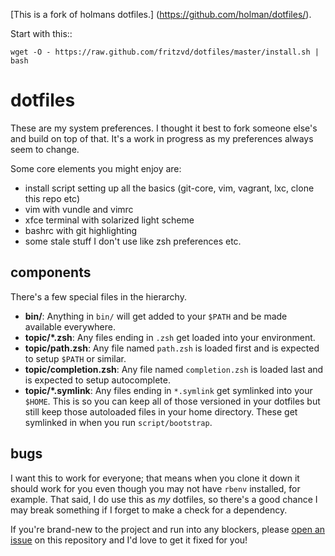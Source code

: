 
[This is a fork of holmans dotfiles.] (https://github.com/holman/dotfiles/).

Start with this::
	
	wget -O - https://raw.github.com/fritzvd/dotfiles/master/install.sh | bash

dotfiles
=======

These are my system preferences. I thought it best to fork someone else's and build on top of that. It's a work in progress as my preferences always seem to change.

Some core elements you might enjoy are:
 
  * install script setting up all the basics (git-core, vim, vagrant, lxc, clone this repo etc)
  * vim with vundle and vimrc
  * xfce terminal with solarized light scheme
  * bashrc with git highlighting
  * some stale stuff I don't use like zsh preferences etc.
  

## components

There's a few special files in the hierarchy.

- **bin/**: Anything in `bin/` will get added to your `$PATH` and be made
  available everywhere.
- **topic/\*.zsh**: Any files ending in `.zsh` get loaded into your
  environment.
- **topic/path.zsh**: Any file named `path.zsh` is loaded first and is
  expected to setup `$PATH` or similar.
- **topic/completion.zsh**: Any file named `completion.zsh` is loaded
  last and is expected to setup autocomplete.
- **topic/\*.symlink**: Any files ending in `*.symlink` get symlinked into
  your `$HOME`. This is so you can keep all of those versioned in your dotfiles
  but still keep those autoloaded files in your home directory. These get
  symlinked in when you run `script/bootstrap`.

## bugs

I want this to work for everyone; that means when you clone it down it should
work for you even though you may not have `rbenv` installed, for example. That
said, I do use this as *my* dotfiles, so there's a good chance I may break
something if I forget to make a check for a dependency.

If you're brand-new to the project and run into any blockers, please
[open an issue](https://github.com/holman/dotfiles/issues) on this repository
and I'd love to get it fixed for you!


